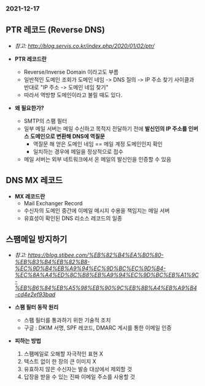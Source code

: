 ### 2021-12-17

## PTR 레코드 (Reverse DNS)
- *참고: http://blog.servis.co.kr/index.php/2020/01/02/ptr/*
- **PTR 레코드란**
    - Reverse/Inverse Domain 이라고도 부름
    - 일반적인 도메인 조회가 도메인 네임 -> DNS 질의 -> IP 주소 찾기 사이클과 반대로 "IP 주소 -> 도메인 네임 찾기"
    - 따라서 역방향 도메인이라고 불릴 때도 있다. 
    
- **왜 필요한가?**
    - SMTP의 스팸 필터
    - 일부 메일 서버는 메일 수신하고 목적지 전달하기 전에 **발신인의 IP 주소를 인버스 도메인으로 변환해 DNS에 역질문**
        - 역질문 해 얻은 도메인 네임 == 메일 계정 도메인인지 확인
        - 일치하는 경우에 메일을 정상적으로 접수
    - 메일 서버는 외부 네트워크에서 온 메일의 발신인을 인증할 수 있음
    
## DNS MX 레코드
- **MX 레코드란**
    - Mail Exchanger Record
    - 수신자의 도메인 중간에 이메일 메시지 수용을 책임지는 메일 서버
    - 유효성이 확인된 DNS 리소스 레코드의 일종

## 스팸메일 방지하기
- *참고: https://blog.stibee.com/%EB%82%B4%EA%B0%80-%EB%B3%B4%EB%82%B8-%EC%9D%B4%EB%A9%94%EC%9D%BC%EC%9D%B4-%EC%8A%A4%ED%8C%B8%EB%A9%94%EC%9D%BC%EB%A1%9C-%EB%B6%84%EB%A5%98%EB%90%9C%EB%8B%A4%EB%A9%B4-cd4e2ef93bad*
- **스팸 필터 동작 원리**
    - 스팸 필터를 통과하기 위한 기술적 조치
    - 구글 : DKIM 서명, SPF 레코드, DMARC 게시를 통한 이메일 인증
    
- **피하는 방법**
    1. 스팸메일로 오해할 자극적인 표현 X
    2. 텍스트 없이 한 장의 큰 이미지 X
    3. 유효하지 않은 수신자는 발송 대상에서 제외할 것
    4. 답장을 받을 수 있는 진짜 이메일 주소를 사용할 것
